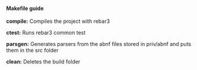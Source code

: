#### Makefile guide
**compile:** Compiles the project with rebar3

**ctest:** Runs rebar3 common test

**parsgen:** Generates parsers from the abnf files stored in priv/abnf and puts them in the src folder

**clean:** Deletes the build folder